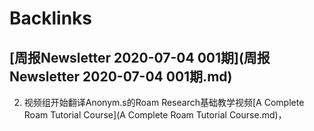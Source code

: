 
# Backlinks
## [周报Newsletter 2020-07-04 001期](周报Newsletter 2020-07-04 001期.md)

2. 视频组开始翻译Anonym.s的Roam Research基础教学视频[A Complete Roam Tutorial Course](A Complete Roam Tutorial Course.md)，

